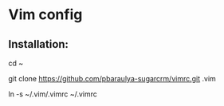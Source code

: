 # Vim config

## Installation:

  cd ~

  git clone https://github.com/pbaraulya-sugarcrm/vimrc.git .vim

  ln -s ~/.vim/.vimrc ~/.vimrc
